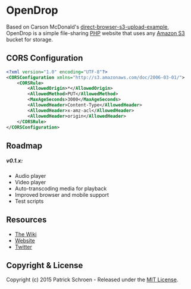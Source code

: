 # OpenDrop

Based on Carson McDonald's [direct-browser-s3-upload-example](https://github.com/carsonmcdonald/direct-browser-s3-upload-example), OpenDrop is a simple file-sharing [PHP](http://php.net/) website that uses any [Amazon S3](http://aws.amazon.com/s3/) bucket for storage.


## CORS Configuration

```xml
<?xml version="1.0" encoding="UTF-8"?>
<CORSConfiguration xmlns="http://s3.amazonaws.com/doc/2006-03-01/">
    <CORSRule>
        <AllowedOrigin>*</AllowedOrigin>
        <AllowedMethod>PUT</AllowedMethod>
        <MaxAgeSeconds>3000</MaxAgeSeconds>
        <AllowedHeader>Content-Type</AllowedHeader>
        <AllowedHeader>x-amz-acl</AllowedHeader>
        <AllowedHeader>origin</AllowedHeader>
    </CORSRule>
</CORSConfiguration>
```

## Roadmap

##### v0.1.x:

* Audio player
* Video player
* Auto-transcoding media for playback
* Improved browser and mobile support
* Test scripts


## Resources

* [The Wiki](https://github.com/pschroen/opendrop/wiki)
* [Website](http://opendrop.io/)
* [Twitter](https://twitter.com/OpenDrop)


## Copyright & License

Copyright (c) 2015 Patrick Schroen - Released under the [MIT License](LICENSE).
